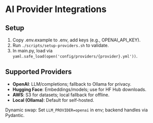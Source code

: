 # AI Provider Integrations

## Setup
1. Copy .env.example to .env, add keys (e.g., OPENAI_API_KEY).
2. Run `./scripts/setup-providers.sh` to validate.
3. In main.py, load via `yaml.safe_load(open('config/providers/{provider}.yml'))`.

## Supported Providers
- **OpenAI**: LLM/completions; fallback to Ollama for privacy.
- **Hugging Face**: Embeddings/models; use for HF Hub downloads.
- **AWS**: S3 for datasets; local fallback for offline.
- **Local (Ollama)**: Default for self-hosted.

Dynamic swap: Set `LLM_PROVIDER=openai` in env; backend handles via Pydantic.